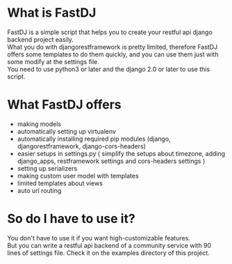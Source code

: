 # What is FastDJ

FastDJ is a simple script that helps you to create your restful api django backend project easily.  
What you do with djangorestframework is pretty limited, therefore FastDJ offers some templates to do them quickly, and you can use them just with some modify at the settings file.  
You need to use python3 or later and the django 2.0 or later to use this script.

# What FastDJ offers

- making models
- automatically setting up virtualenv
- automatically installing required pip modules (django, djangorestframework, django-cors-headers)
- easier setups in settings.py ( simplify the setups about timezone, adding django_apps, restframework settings and cors-headers settings )
- setting up serializers
- making custom user model with templates
- limited templates about views
- auto url routing

# So do I have to use it?

You don't have to use it if you want high-customizable features.  
But you can write a restful api backend of a community service with 90 lines of settings file. Check it on the examples directory of this project.
